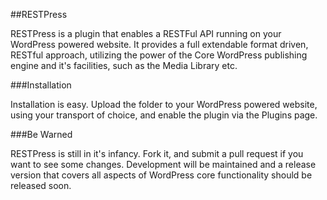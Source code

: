 ##RESTPress

RESTPress is a plugin that enables a RESTFul API running on your WordPress powered website. It provides a full extendable format driven, RESTful approach, utilizing the power of the Core WordPress publishing engine and it's facilities, such as the Media Library etc.

###Installation

Installation is easy. Upload the folder to your WordPress powered website, using your transport of choice, and enable the plugin via the Plugins page.

###Be Warned

RESTPress is still in it's infancy. Fork it, and submit a pull request if you want to see some changes. Development will be maintained and a release version that covers all aspects of WordPress core functionality should be released soon.

